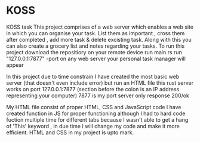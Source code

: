 # KOSS
KOSS task
This project comprises of a web server which enables a web site in which you can organise your task. List them as important , cross them after completed , add more task &
delete excisting task. Along with this you can also create a grocery list and notes regarding your tasks.
To run this project download the repositiory on your remote device
run main.rs
run "127.0.0.1:7877" -port on any web server
your personal task manager will appear

In this project due to time constrain I have created the most basic web server (that doesn't even include error) but run an HTML file
this rust server works on port 127.0.0.1:7877 (section before the colon is an IP address representing your computer) 7877 is my port
server only response 200/ok 

My HTML file consist of proper HTML, CSS and JavaScript code
I have created function in JS for proper functioning although I had to hard code fuction multiple time for different tabs because I wasn't able to get a hang of
'This' keyword , in due time I will change my code and make it more efficient.
HTML and CSS in my project is upto mark.
